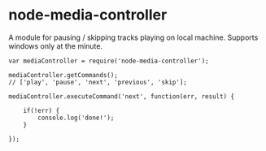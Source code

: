 # node-media-controller

A module for pausing / skipping tracks playing on local machine.  Supports windows only at the minute.

    var mediaController = require('node-media-controller');

    mediaController.getCommands();
    // ['play', 'pause', 'next', 'previous', 'skip'];

    mediaController.executeCommand('next', function(err, result) {

        if(!err) {
        	console.log('done!');
        }

    });